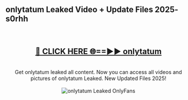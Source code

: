 <h2>onlytatum Leaked Video + Update Files 2025- s0rhh</h2>
<br>
<div align="center">
<h2><a href="https://libra.edu.pl?onlytatum" rel="nofollow">🔴 CLICK HERE 🌐==►► onlytatum</a></h2>
<br>
Get onlytatum leaked all content. Now you can access all videos and pictures of onlytatum Leaked. New Updated Files 2025!
<br>
<br>
<a href="https://libra.edu.pl?onlytatum" rel="nofollow" data-target="animated-image.originalLink"><img src="https://i.ibb.co.com/WyWwxjT/player-gif2.gif" alt="onlytatum Leaked OnlyFans" style="max-width: 100%; display: inline-block;" data-target="animated-image.originalImage"></a>
</div>
<br>